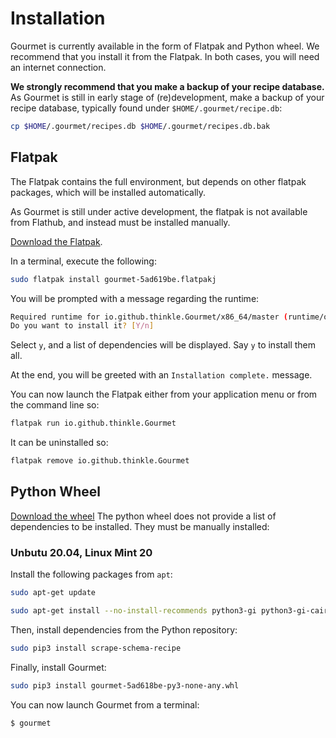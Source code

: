 
# Installation
Gourmet is currently available in the form of Flatpak and Python wheel.
We recommend that you install it from the Flatpak.
In both cases, you will need an internet connection.

**We strongly recommend that you make a backup of your recipe database.**
As Gourmet is still in early stage of (re)development, make a backup of your
recipe database, typically found under `$HOME/.gourmet/recipe.db`:
```sh
cp $HOME/.gourmet/recipes.db $HOME/.gourmet/recipes.db.bak
```

## Flatpak
The Flatpak contains the full environment, but depends on other flatpak
packages, which will be installed automatically.

As Gourmet is still under active development, the flatpak is not available from
Flathub, and instead must be installed manually.

[Download the Flatpak](https://github.com/kirienko/gourmet/releases/tag/v1-alpha1).

In a terminal, execute the following: 
```sh
sudo flatpak install gourmet-5ad619be.flatpakj
```

You will be prompted with a message regarding the runtime:
```sh
Required runtime for io.github.thinkle.Gourmet/x86_64/master (runtime/org.gnome.Platform/x86_64/3.36) found in remote flathub)
Do you want to install it? [Y/n]
```

Select `y`, and a list of dependencies will be displayed. Say `y` to install
them all.

At the end, you will be greeted with an `Installation complete.` message.

You can now launch the Flatpak either from your application menu or from the
command line so:
```sh
flatpak run io.github.thinkle.Gourmet
```

It can be uninstalled so:
```sh
flatpak remove io.github.thinkle.Gourmet
```


## Python Wheel

[Download the wheel](https://github.com/kirienko/gourmet/releases/tag/v1-alpha1)
The python wheel does not provide a list of dependencies to be installed. They
must be manually installed:

### Unbutu 20.04, Linux Mint 20
Install the following packages from `apt`:

```sh
sudo apt-get update

sudo apt-get install --no-install-recommends python3-gi python3-gi-cairo gir1.2-gtk-3.0 libgirepository1.0-dev libcairo2-dev enchant python3-bs4 python3-ebooklib python3-keyring python3-lxml python3-pil python3-cairo python3-enchant python3-gi python3-gtkspellcheck python3-reportlab python3-selenium python3-setuptools python3-sqlalchemy python3-pip
```

Then, install dependencies from the Python repository:
```sh
sudo pip3 install scrape-schema-recipe
```

Finally, install Gourmet:

```sh
sudo pip3 install gourmet-5ad618be-py3-none-any.whl
```

You can now launch Gourmet from a terminal:

```sh
$ gourmet
```
